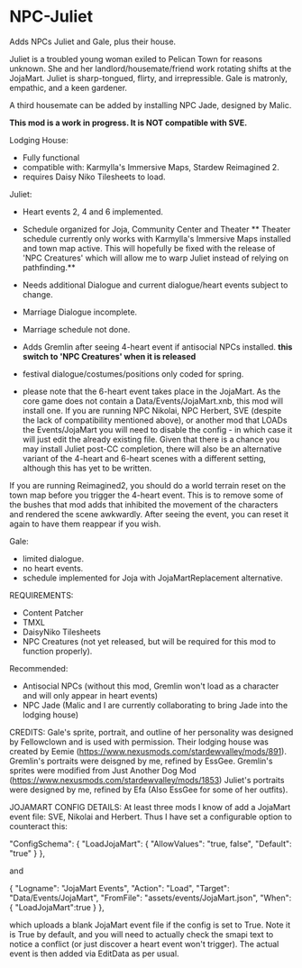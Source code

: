 # NPC-Juliet
Adds NPCs Juliet and Gale, plus their house.

Juliet is a troubled young woman exiled to Pelican Town for reasons unknown. She and her landlord/housemate/friend work rotating shifts at the JojaMart. Juliet is sharp-tongued, flirty, and irrepressible. Gale is matronly, empathic, and a keen gardener.

A third housemate can be added by installing NPC Jade, designed by Malic.

**This mod is a work in progress. It is NOT compatible with SVE.**

Lodging House: 
- Fully functional
- compatible with: Karmylla's Immersive Maps, Stardew Reimagined 2.
- requires Daisy Niko Tilesheets to load.

Juliet: 
- Heart events 2, 4 and 6 implemented.
- Schedule organized for Joja, Community Center and Theater
** Theater schedule currently only works with Karmylla's Immersive Maps installed and town map active. This will hopefully be fixed with the release of 'NPC Creatures' which will allow me to warp Juliet instead of relying on pathfinding.**
- Needs additional Dialogue and current dialogue/heart events subject to change.
- Marriage Dialogue incomplete.
- Marriage schedule not done.
- Adds Gremlin after seeing 4-heart event if antisocial NPCs installed. **this switch to 'NPC Creatures' when it is released**
- festival dialogue/costumes/positions only coded for spring.

- please note that the 6-heart event takes place in the JojaMart. As the core game does not contain a Data/Events/JojaMart.xnb, this mod will install one. If you are running NPC Nikolai, NPC Herbert, SVE (despite the lack of compatibility mentioned above), or another mod that LOADs the Events/JojaMart you will need to disable the config - in which case it will just edit the already existing file. Given that there is a chance you may install Juliet post-CC completion, there will also be an alternative variant of the 4-heart and 6-heart scenes with a different setting, although this has yet to be written.

If you are running Reimagined2, you should do a world terrain reset on the town map before you trigger the 4-heart event. This is to remove some of the bushes that mod adds that inhibited the movement of the characters and rendered the scene awkwardly. After seeing the event, you can reset it again to have them reappear if you wish.

Gale:
- limited dialogue.
- no heart events.
- schedule implemented for Joja with JojaMartReplacement alternative.

REQUIREMENTS:
- Content Patcher
- TMXL
- DaisyNiko Tilesheets
- NPC Creatures (not yet released, but will be required for this mod to function properly).

Recommended:
- Antisocial NPCs (without this mod, Gremlin won't load as a character and will only appear in heart events)
- NPC Jade (Malic and I are currently collaborating to bring Jade into the lodging house)

CREDITS:
Gale's sprite, portrait, and outline of her personality was designed by Fellowclown and is used with permission.
Their lodging house was created by Eemie (https://www.nexusmods.com/stardewvalley/mods/891).
Gremlin's portraits were deisgned by me, refined by EssGee.
Gremlin's sprites were modified from Just Another Dog Mod (https://www.nexusmods.com/stardewvalley/mods/1853)
Juliet's portraits were designed by me, refined by Efa (Also EssGee for some of her outfits).

JOJAMART CONFIG DETAILS:
At least three mods I know of add a JojaMart event file: SVE, Nikolai and Herbert. Thus I have set a configurable option to counteract this:

 "ConfigSchema": {
    "LoadJojaMart": {
        "AllowValues": "true, false",
        "Default": "true"
                  }
  },

 and 

{
    "Logname": "JojaMart Events",
    "Action": "Load",
    "Target": "Data/Events/JojaMart",
  "FromFile": "assets/events/JojaMart.json",
  "When": { 
    "LoadJojaMart":true
  }
},

 which uploads a blank JojaMart event file if the config is set to True. Note it is True by default, and you will need to actually check the smapi text to notice a conflict (or just discover a heart event won't trigger). The actual event is then added via EditData as per usual.
